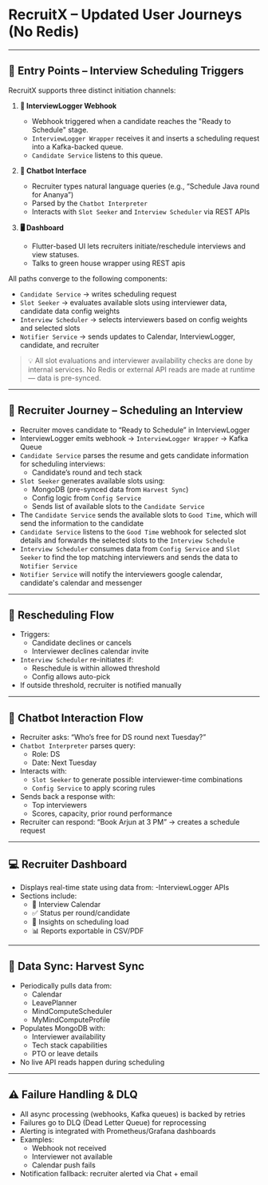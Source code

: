 
# RecruitX – Updated User Journeys (No Redis)

---

## 🚪 Entry Points – Interview Scheduling Triggers

RecruitX supports three distinct initiation channels:

1. **📨 InterviewLogger Webhook**
    - Webhook triggered when a candidate reaches the "Ready to Schedule" stage.
    - `InterviewLogger Wrapper` receives it and inserts a scheduling request into a Kafka-backed queue.
    - `Candidate Service` listens to this queue.

2. **💬 Chatbot Interface**
    - Recruiter types natural language queries (e.g., “Schedule Java round for Ananya”)
    - Parsed by the `Chatbot Interpreter`
    - Interacts with `Slot Seeker` and `Interview Scheduler` via REST APIs

3. **🖥️ Dashboard**
    - Flutter-based UI lets recruiters initiate/reschedule interviews and view statuses.
    - Talks to green house wrapper using REST apis

All paths converge to the following components:
- `Candidate Service` → writes scheduling request
- `Slot Seeker` → evaluates available slots using interviewer data, candidate data config weights
- `Interview Scheduler` → selects interviewers based on config weights and selected slots
- `Notifier Service` → sends updates to Calendar, InterviewLogger, candidate, and recruiter

> 💡 All slot evaluations and interviewer availability checks are done by internal services.
> No Redis or external API reads are made at runtime — data is pre-synced.

---

## 🧍 Recruiter Journey – Scheduling an Interview

- Recruiter moves candidate to “Ready to Schedule” in InterviewLogger
- InterviewLogger emits webhook → `InterviewLogger Wrapper` → Kafka Queue
- `Candidate Service` parses the resume and gets candidate information for scheduling interviews:
  - Candidate’s round and tech stack
- `Slot Seeker` generates available slots using:
  - MongoDB (pre-synced data from `Harvest Sync`)
  - Config logic from `Config Service`
  - Sends list of available slots to the `Candidate Service`
- The `Candidate Service` sends the available slots to `Good Time`, which will send the information to the candidate
- `Candidate Service` listens to the `Good Time` webhook for selected slot details and forwards the selected slots to the `Interview Schedule`
- `Interview Scheduler` consumes data from `Config Service` and `Slot Seeker` to find the top matching interviewers and sends the data to `Notifier Service`
- `Notifier Service` will notify the interviewers google calendar, candidate's calendar and messenger

---

## 🔁 Rescheduling Flow

- Triggers:
  - Candidate declines or cancels
  - Interviewer declines calendar invite
- `Interview Scheduler` re-initiates if:
  - Reschedule is within allowed threshold
  - Config allows auto-pick
- If outside threshold, recruiter is notified manually

---

## 🤖 Chatbot Interaction Flow

- Recruiter asks: “Who’s free for DS round next Tuesday?”
- `Chatbot Interpreter` parses query:
  - Role: DS
  - Date: Next Tuesday
- Interacts with:
  - `Slot Seeker` to generate possible interviewer-time combinations
  - `Config Service` to apply scoring rules
- Sends back a response with:
  - Top interviewers
  - Scores, capacity, prior round performance
- Recruiter can respond: “Book Arjun at 3 PM” → creates a schedule request

---

## 💻 Recruiter Dashboard

- Displays real-time state using data from:
  -InterviewLogger APIs
- Sections include:
  - 📅 Interview Calendar
  - ✅ Status per round/candidate
  - 🧠 Insights on scheduling load
  - 📊 Reports exportable in CSV/PDF

---

## 🔄 Data Sync: Harvest Sync

- Periodically pulls data from:
  - Calendar
  - LeavePlanner
  - MindComputeScheduler
  - MyMindComputeProfile
- Populates MongoDB with:
  - Interviewer availability
  - Tech stack capabilities
  - PTO or leave details
- No live API reads happen during scheduling

---

## ⚠️ Failure Handling & DLQ

- All async processing (webhooks, Kafka queues) is backed by retries
- Failures go to DLQ (Dead Letter Queue) for reprocessing
- Alerting is integrated with Prometheus/Grafana dashboards
- Examples:
  - Webhook not received
  - Interviewer not available
  - Calendar push fails
- Notification fallback: recruiter alerted via Chat + email
